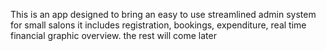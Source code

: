 This is an app designed to bring an easy to use streamlined admin system for 
small salons it includes registration, bookings, expenditure, real time financial 
graphic overview.
the rest will come later

